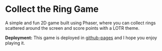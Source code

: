 # Collect the Ring Game
A simple and fun 2D game built using Phaser, where you can collect rings scattered around the screen and score points with a LOTR theme. 

**Deployment:**
This game is deployed in [github-pages](https://ishanepal.github.io/PhaserGame/) and I hope you enjoy playing it.
